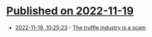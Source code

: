 # [Published on 2022-11-19](index.md)

* [2022-11-19, 10:25:23](https://news.ycombinator.com/item?id=33668896) - [The truffle industry is a scam](https://www.tasteatlas.com/truffle-industry-is-a-big-scam)

